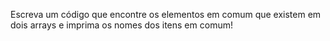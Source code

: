 Escreva um código que encontre os elementos em comum que existem em dois arrays e imprima os nomes dos itens em comum!
